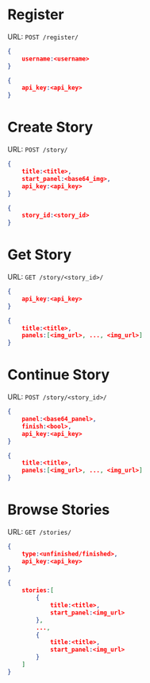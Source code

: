
# Register

URL: `POST /register/`

```json
{
    username:<username>
}

{
    api_key:<api_key>
}
```

# Create Story

URL: `POST /story/`

```json
{
    title:<title>,
    start_panel:<base64_img>,
    api_key:<api_key>
}

{
    story_id:<story_id>
}
```

# Get Story

URL: `GET /story/<story_id>/`

```json
{
    api_key:<api_key>
}

{
    title:<title>,
    panels:[<img_url>, ..., <img_url>]
}
```

# Continue Story

URL: `POST /story/<story_id>/`

```json
{
    panel:<base64_panel>,
    finish:<bool>,
    api_key:<api_key>
}

{
    title:<title>,
    panels:[<img_url>, ..., <img_url>]
}
```

# Browse Stories

URL: `GET /stories/`

```json
{
    type:<unfinished/finished>,
    api_key:<api_key>
}

{
    stories:[
        {
            title:<title>,
            start_panel:<img_url>
        },
        ...,
        {
            title:<title>,
            start_panel:<img_url>
        }
    ]
}
```
